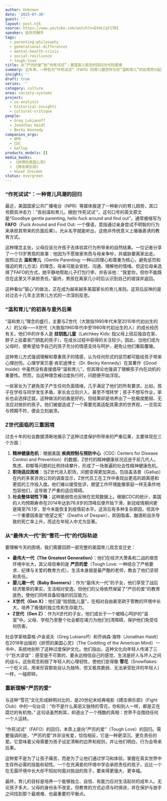 ```yaml
---
author: Unknown
date: '2025-07-30'
guest: ''
layout: post.njk
source: https://www.youtube.com/watch?v=E94LCqY1TBI
speaker: 徒步的騎手
tags:
  - parenting-philosophy
  - generational-differences
  - mental-health-crisis
  - social-resilience
  - tough-love
title: 从“严厉的爱”到“作死试试”：美国育儿观念的回归与代际困境
summary: 近年来，一种名为“作死试试”（FAFO）的育儿理念作为对“温和育儿”的反思而兴起。本文探讨了从“最伟大一代”的“严厉的爱”（Tough Love）到X世代父母对Z世代采用的“温和育儿”，再到如今的观念回归，这一完整的代际育儿轨迹。文章分析了过度保护如何导致Z世代面临精神健康危机、职场适应困难等问题，并结合《娇惯的美国心灵》等著作，论证了真正的爱需要为孩子设立界限，让他们学会为自己的行为承担后果，从而培养出适应现实世界的韧性。
insight: ''
draft: true
series: ''
category: culture
area: society-systems
project:
  - us-analysis
  - historical-insights
  - cultural-critique
people:
  - Greg Lukianoff
  - Jonathan Haidt
  - Becky Kennedy
companies_orgs:
  - NPR
  - CDC
  - Gallup
products_models: []
media_books:
  - 《娇惯的美国心灵》
  - 《搏击俱乐部》
  - 《Good Inside》
status: evergreen
---
```


### “作死试试”：一种育儿风潮的回归

最近，美国国家公共广播电台（NPR）等媒体报道了一种新兴的育儿趋势，其口号颇具冲击力：“告别温和育儿，拥抱‘作死试试’”。这句口号的英文原文是“Goodbye gentle parenting, hello fuck around and find out”，通常被缩写为 **FAFO**（Fuck Around and Find Out: 一个俚语，意指通过亲身尝试不明智的行为来承担其带来的负面后果）。光从名字就能听出，这绝非传统意义上循循善诱的教育方式。

这种理念主张，父母应该允许孩子去体验其行为所带来的自然结果。一位记者分享了一个13岁男孩的故事：他因为不愿做家务而与母亲争吵，并威胁要离家出走。按照过去 **温和育儿**（Gentle Parenting: 一种以同理心和尊重为核心，避免惩罚和强迫的育儿方法）的理念，母亲可能会安抚、沟通、理解他的情绪。但这位母亲选择了FAFO的方式，她平静地帮助儿子打包行李，并告诉他：“我爱你，但你不能既住在这里又不承担责任。”最终，男孩在离家几小时后认识到自己的错误并返回。

这种看似“狠心”的做法，正在成为越来越多美国家长的育儿准则。这背后反映的是对过去十几年主流育儿方式的一次深刻反思。

### “温和育儿”的初衷与意外后果

“温和育儿”理念的盛行，主要与Z世代（大致指1990年代末至2010年代初出生的人）的父母——X世代（大致指1960年代中至1980年代初出生的人）的成长经历有关。他们中的许多人是 **挂钥匙儿童**（Latchkey Kids: 指父母上班后独自在家、脖子上挂着家门钥匙的孩子），在成长过程中获得的关注较少。因此，当他们成为父母时，便希望给予自己的孩子充分的情感支持与呵护，避免让他们重蹈覆辙。

这种育儿方式强调理解和尊重孩子的情感，认为任何形式的惩罚都可能给孩子带来心理创伤。心理学家贝基·肯尼迪博士（Dr. Becky Kennedy）在其著作《Good Inside》中虽然没有直接倡导“温和育儿”，但其理论也强调了理解孩子内在动机的重要性。然而，当这种理念被过度执行时，问题便开始浮现。

一些家长为了避免孩子产生任何负面情绪，几乎满足了他们的所有要求。比如，孩子在学校与同学发生矛盾，家长会立刻介入，甚至不惜转学；孩子不想写作业，家长也会选择迁就。这种做法的初衷是好的，但结果却是培养出了一批极度脆弱、无法应对挫折的孩子。他们被塑造成了一个需要完美适配其需求的世界观，一旦现实与预期不符，便会立刻崩溃。

### Z世代面临的三重困境

过去十年的社会数据清晰地揭示了这种过度保护所带来的严重后果，主要体现在三个方面：

1.  **精神健康危机**：根据美国 **疾病控制与预防中心**（CDC: Centers for Disease Control and Prevention）的数据，Z世代的精神健康状况远逊于前几代人。焦虑、抑郁等问题的比例持续攀升，形成了一场普遍的社会性精神健康危机。
2.  **职场适应困难**：当Z世代进入职场，问题变得更加突出。包括盖洛普（Gallup）在内的多家咨询公司的调查显示，Z世代员工在工作中表现出更高的疏离感和更低的工作投入度。他们难以接受批评，期望工作环境能像家庭一样无条件地包容他们，这导致了严重的适应障碍。
3.  **社会整体韧性下降**：这种脆弱性也反映在宏观数据上。根据CDC的统计，美国的人均预期寿命在2014年达到78.8岁的顶峰后便开始下滑，新冠疫情期间更是降至76.1岁，至今未能恢复到疫情前水平。这背后有多种复杂原因，但其中一个重要因素是“绝望之死”（Deaths of Despair），即因吸毒、酗酒和自杀导致的死亡率上升，而这在年轻人中尤为显著。

### 从“最伟大一代”到“雪花一代”的代际轨迹

要理解今天的困境，我们需要回顾一部完整的美国育儿观念变迁史：

*   **最伟大一代（The Greatest Generation）**：他们在经济大萧条和二战的艰苦环境中长大，其父母信奉的是 **严厉的爱**（Tough Love: 一种结合了严格要求、纪律与关爱的教育方式）。生活本身就是最严酷的老师，教会了他们坚韧和责任。
*   **婴儿潮一代（Baby Boomers）**：作为“最伟大一代”的子女，他们享受了战后经济繁荣的果实，生活相对安逸。但他们的父母依然保留了“严厉的爱”的教育底色，使他们同样具备较强的抗压能力。
*   **X世代（Gen X）**：他们是“挂钥匙儿童”，在相对自由甚至疏于管教的环境中长大，培养了极强的独立性和生存能力。
*   **Z世代（Gen Z）**：作为X世代的子女，他们成长于一个被精心呵护的“温室”中。父母、学校乃至整个社会都在竭力为他们扫清障碍，保护他们免受任何伤害。

社会学家格雷格·卢金诺夫（Greg Lukianoff）和乔纳森·海特（Jonathan Haidt）在2018年出版的《娇惯的美国心灵》（The Coddling of the American Mind）一书中，系统地剖析了这种过度保护文化。他们指出，这种文化向年轻人传递了三个“巨大谬误”：感受是不可靠的、要永远相信自己的感觉、生活是好人与坏人之间的战斗。这些观念削弱了年轻人的心理韧性，使他们变得像 **雪花**（Snowflakes: 一个贬义词，用来形容那些自认为独特、但又极其脆弱、无法承受批评的年轻人）一样，一碰即碎。

### 重新理解“严厉的爱”

与这种“雪花”文化形成鲜明对比的，是20世纪末经典电影《搏击俱乐部》（Fight Club）中的一句台词：“你不是什么美丽又独特的雪花，你和别人一样，都是正在腐烂的有机物。” 这句话虽然刺耳，却道出了一个残酷的真相：世界不会围绕任何一个人运转。

“作死试试”（FAFO）的回归，本质上是向“严厉的爱”（Tough Love）的回归。需要强调的是，“严厉的爱”并非没有爱，恰恰相反，它是一种更深沉、更负责任的爱。它意味着父母需要为孩子设定清晰的边界和规则，并让他们明白，行为会带来后果。

这种爱不是为了让孩子痛苦，而是为了让他们通过学习和体验，掌握在真实世界中生存所必需的技能和韧性。一个在充满爱的环境中学会承担责任的孩子，远比一个在无菌环境中长大却不知如何面对挑战的孩子，要来得更强大、更幸福。

最终，育儿的目标是培养一个能够独立、自信、有能力应对生活起伏的成年人。无论孩子多大，父母的身份永不改变，但教育的方式必须与时俱进，并在保护与放手之间找到那个最艰难、也最重要的平衡点。